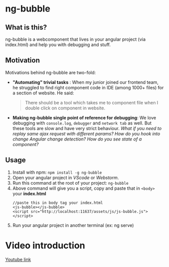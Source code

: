 # ng-bubble

##  What is this?
ng-bubble is a webcomponent that lives in your angular project (via index.html) and help you with debugging and stuff.

## Motivation
Motivations behind ng-bubble are two-fold:
  - **"Automating" trivial tasks** : When my junior joined our frontend team, he struggled to find right component code in IDE (among 1000+ files) for a section of website. He said:
    >There should be a tool which takes me to component file when I double click on component in website.
  - **Making ng-bubble single point of reference for debugging**: We love debugging with ```console.log```, `debugger` and `network tab` as well. But these tools are slow and have very strict behaviour. *What if you need to replay same ajax request with different params? How do you hook into change Angular change detection? How do you see state of a component?*


## Usage
1. Install with npm: `npm install -g ng-bubble`
2. Open your angular project in *VScode* or *Webstorm*.
3. Run this command at the root of your project: `ng-bubble`
4. Above command will give you a script, copy and paste that in `<body>` your **index.html**
   ```
   //paste this in body tag your index.html 
   <js-bubble></js-bubble>
   <script src="http://localhost:11637/assets/js/js-bubble.js"></script>
    ```
5. Run your angular project in another terminal (ex: ng serve)

# Video introduction
  [Youtube link](https://www.youtube.com/watch?v=ir5sYS9PyLM&feature=youtu.b)

